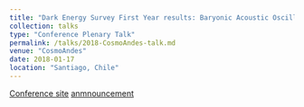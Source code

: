 ```yaml
---
title: "Dark Energy Survey First Year results: Baryonic Acoustic Oscillations"
collection: talks
type: "Conference Plenary Talk"
permalink: /talks/2018-CosmoAndes-talk.md
venue: "CosmoAndes"
date: 2018-01-17
location: "Santiago, Chile"
---
```


[Conference site](http://www2.astro.puc.cl/cosmoandes2018/)
[anmnouncement](https://astro.uc.cl/en/item-3-menu-izquierdo-2/367-centro-de-astro-ingenieria-uc-organiza-la-conferencia-cosmoandes-2018)
